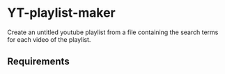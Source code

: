 # YT-playlist-maker

Create an untitled youtube playlist from a file containing the search terms for each video of the playlist. 

## Requirements


